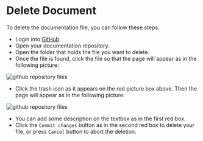 # Delete Document

To delete the documentation file, you can follow these steps:
- Login into [GitHub](https://github.com).
- Open your documentation repository.
- Open the folder that holds the file you want to delete.
- Once the file is found, click the file so that the page will appear as in the following picture:

![github repository files](https://cdn.rawgit.com/octapush/documentations/ca7ee9db/octapush.docs/00.ASSETS/images/github-octadocs-delete-file-1.png)

- Click the trash icon as it appears on the red picture box above. Then the page will appear as in the following picture:

![github repository files](https://cdn.rawgit.com/octapush/documentations/323cfad9/octapush.docs/00.ASSETS/images/github-octadocs-delete-file-2.png)

- You can add some description on the textbox as in the first red box.
- Click the `Commit changes` button as in the second red box to delete your file, or press `Cancel` button to abort the deletion.